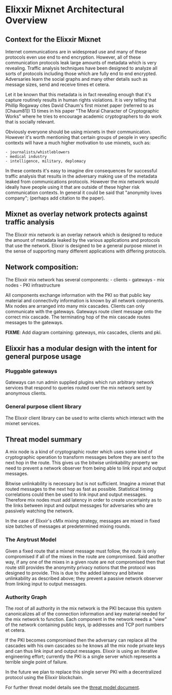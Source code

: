 
# Elixxir Mixnet Architectural Overview

## Context for the Elixxir Mixnet

Internet communications are in widespread use and many of these
protocols even use end to end encryption. However, all of these
communication protocols leak large amounts of metadata which is very
revealing. Traffic analysis techniques have been designed to analyze
all sorts of protocols including those which are fully end to end
encrypted. Adversaries learn the social graphs and many other details
such as message sizes, send and receive times et cetera.

Let it be known that this metadata is in fact revealing enough that
it's capture routinely results in human rights violations. It is very
telling that Phillip Rogaway cites David Chaum's first mixnet paper
(referred to as [Chaum81]) 13 times in his paper "The Moral Character
of Cryptographic Works" where he tries to encourage academic
cryptographers to do work that is socially relevant.

Obviously everyone should be using mixnets in their communication.
However it's worth mentioning that certain groups of people in
very specific contexts will have a much higher motivation to use
mixnets, such as:

	- journalists/whistleblowers
	- medical industry
	- intelligence, military, deplomacy


In these contexts it's easy to imagine dire consequences for
successful traffic analysis that results in the adversary making use
of the metadata leaked from communications protocols. However the mix
network would ideally have people using it that are outside of these
higher risk communication contexts. In general it could be said that
"anonymity loves company"; (perhaps add citation to the paper).

## Mixnet as overlay network protects against traffic analysis

The Elixxir mix network is an overlay network which is designed to
reduce the amount of metadata leaked by the various applications and
protocols that use the network. Elixxir is designed to be a general
purpose mixnet in the sense of supporting many different applications
with differing protocols.

## Network composition:

The Elixxir mix network has several components:
	- clients
	- gateways
	- mix nodes
	- PKI infrastructure

All components exchange information with the PKI so that public key
material and connectivity information is known by all network components.
Mix nodes are arranged into many mix cascades. Clients can only communicate with
the gateways. Gateways route client message onto the correct mix
cascade. The terminating hop of the mix cascade routes messages to the
gateways.


**FIXME**: Add diagram containing: gateways, mix cascades, clients and pki.


## Elixxir has a modular design with the intent for general purpose usage

### Pluggable gateways

Gateways can run admin supplied plugins which run arbitrary network services that
respond to queries routed over the mix network sent by anonymous clients.

### General purpose client library 

The Elixxir client library can be used to write clients which interact with the mixnet services.

## Threat model summary

A mix node is a kind of cryptographic router which uses some kind of
cryptographic operation to transform messages before they are sent to
the next hop in the route. This gives us the bitwise unlinkability
property we need to prevent a network observer from being able to link
input and output messages.

Bitwise unlinkability is necessary but is not sufficient. Imagine a
mixnet that routed messages to the next hop as fast as
possible. Statistical timing correlations could then be used to link input and
output messages. Therefore mix nodes must add latency in order to
create uncertainty as to the links between input and output messages
for adversaries who are passively watching the network.

In the case of Elixxir's cMIx mixing strategy, messages are
mixed in fixed size batches of messages at predetermined mixing rounds.

### The Anytrust Model

Given a fixed route that a mixnet message must follow, the route is
only compromised if all of the mixes in the route are compromised.
Said another way, if any one of the mixes in a given route are not
compromised then that route still provides the anonymity privacy
notions that the protocol was designed to provide. This is due to the
added latency and bitwise unlinkability as described above; they
prevent a passive network observer from linking input to output
messages.

### Authority Graph

The root of all authority in the mix network is the PKI because this system
canonicalizes all of the connection information and key material needed for
the mix network to function. Each component in the network needs a "view" of the
network containing public keys, ip addresses and TCP port numbers et cetera.

If the PKI becomes compromised then the adversary can replace all the cascades with
his own cascades so he knows all the mix node private keys and can thus link
input and output messages. Elixxir is using an iterative engineering effort; currently
the PKI is a single server which represents a terrible single point of failure.

In the future we plan to replace this single server PKI with a
decentralized protocol using the Elixxir blockchain.

For further threat model details see the [threat model document](threat_model.md).
